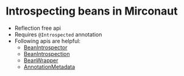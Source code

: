 # Introspecting beans in Mirconaut

- Reflection free api
- Requires `@Introspected` annotation
- Following apis are helpful:
    - [BeanIntrospector](https://docs.micronaut.io/latest/api/io/micronaut/core/beans/BeanIntrospector.html)
    - [BeanIntrospection](https://docs.micronaut.io/latest/api/io/micronaut/core/beans/BeanIntrospection.html)
    - [BeanWrapper](https://docs.micronaut.io/latest/api/io/micronaut/core/beans/BeanWrapper.html)
    - [AnnotationMetadata](https://docs.micronaut.io/latest/api/io/micronaut/core/annotation/AnnotationMetadata.html)
